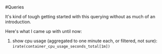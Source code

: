 #Queries

It's kind of tough getting started with this querying without as much of an introduction.

Here's what I came up with until now:

 1. show cpu usage (aggregated to one minute each, or filtered, not sure): `irate(container_cpu_usage_seconds_total[1m])`
